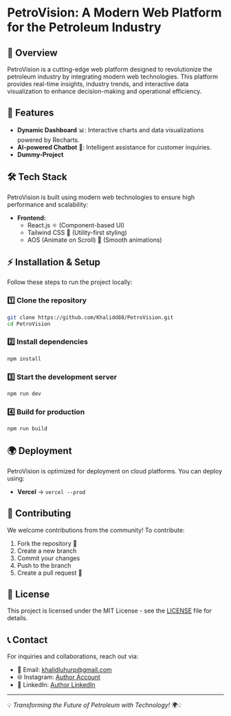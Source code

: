 # PetroVision: A Modern Web Platform for the Petroleum Industry

## 🚀 Overview
PetroVision is a cutting-edge web platform designed to revolutionize the petroleum industry by integrating modern web technologies. This platform provides real-time insights, industry trends, and interactive data visualization to enhance decision-making and operational efficiency.

## 🌟 Features
- **Dynamic Dashboard** 📊: Interactive charts and data visualizations powered by Recharts.
- **AI-powered Chatbot** 🤖: Intelligent assistance for customer inquiries.
- **Dummy-Project**

## 🛠️ Tech Stack
PetroVision is built using modern web technologies to ensure high performance and scalability:

- **Frontend:**
  - React.js ⚛️ (Component-based UI)
  - Tailwind CSS 🎨 (Utility-first styling)
  - AOS (Animate on Scroll) 🚀 (Smooth animations)

## ⚡ Installation & Setup
Follow these steps to run the project locally:

### **1️⃣ Clone the repository**
```sh
git clone https://github.com/Khalidd88/PetroVision.git
cd PetroVision
```

### **2️⃣ Install dependencies**
```sh
npm install
```

### **3️⃣ Start the development server**
```sh
npm run dev
```

### **4️⃣ Build for production**
```sh
npm run build
```

## 🌍 Deployment
PetroVision is optimized for deployment on cloud platforms. You can deploy using:
- **Vercel** → `vercel --prod`
  
## 🤝 Contributing
We welcome contributions from the community! To contribute:
1. Fork the repository 🍴
2. Create a new branch
3. Commit your changes
4. Push to the branch 
5. Create a pull request 🚀

## 📜 License
This project is licensed under the MIT License - see the [LICENSE](LICENSE) file for details.

## 📞 Contact
For inquiries and collaborations, reach out via:
- 📧 Email: khalidluhurp@gmail.com
- 🌐 Instagram: [Author Account](https://www.instagram.com/oceannn.19)
- 🔗 LinkedIn: [Author LinkedIn](https://www.linkedin.com/in/khalid-luhur-pambudi)

---
💡 *Transforming the Future of Petroleum with Technology!* 🌍💡
